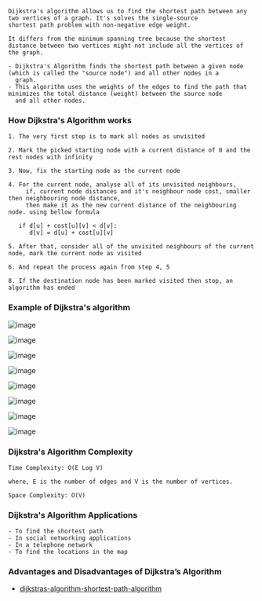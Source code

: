 ```
Dijkstra's algorithm allows us to find the shortest path between any two vertices of a graph. It's solves the single-source 
shortest path problem with non-negative edge weight.

It differs from the minimum spanning tree because the shortest distance between two vertices might not include all the vertices of
the graph.

- Dijkstra's Algorithm finds the shortest path between a given node (which is called the "source node") and all other nodes in a 
  graph.
- This algorithm uses the weights of the edges to find the path that minimizes the total distance (weight) between the source node 
  and all other nodes.
```
### How Dijkstra's Algorithm works
```
1. The very first step is to mark all nodes as unvisited

2. Mark the picked starting node with a current distance of 0 and the rest nodes with infinity

3. Now, fix the starting node as the current node

4. For the current node, analyse all of its unvisited neighbours,
     if, current node distances and it's neighbour node cost, smaller then neighbouring node distance, 
     then make it as the new current distance of the neighbouring node. using bellow formula
     
   if d[u] + cost[u][v] < d[v]:
      d[v] = d[u] + cost[u][v]
      
5. After that, consider all of the unvisited neighbours of the current node, mark the current node as visited

6. And repeat the process again from step 4, 5

8. If the destination node has been marked visited then stop, an algorithm has ended
```

### Example of Dijkstra's algorithm
![image](https://user-images.githubusercontent.com/59710234/184418916-a5321816-46f4-4226-8580-936f107ccc4e.png)

![image](https://user-images.githubusercontent.com/59710234/184418975-589abb17-a1bb-45f0-885e-100a41b1e92d.png)

![image](https://user-images.githubusercontent.com/59710234/184419105-28452a01-83e5-4ccd-b0d0-fde4f90fe3ee.png)

![image](https://user-images.githubusercontent.com/59710234/184419238-006ff57f-82fe-435a-8b11-e103ab1d8155.png)

![image](https://user-images.githubusercontent.com/59710234/184419302-2d608da3-465c-4982-abee-068a5cee086f.png)

![image](https://user-images.githubusercontent.com/59710234/184419406-5800bb52-f0a1-46bf-8945-d38d34ff67a5.png)

![image](https://user-images.githubusercontent.com/59710234/184419539-22e46808-ef2d-40c1-bd08-1e3a3b420945.png)

![image](https://user-images.githubusercontent.com/59710234/184419601-437cfee3-a093-4509-9ecd-74862fedbcd2.png)


### Dijkstra's Algorithm Complexity
```
Time Complexity: O(E Log V)

where, E is the number of edges and V is the number of vertices.

Space Complexity: O(V)
```

### Dijkstra's Algorithm Applications
```
- To find the shortest path
- In social networking applications
- In a telephone network
- To find the locations in the map
```

### Advantages and Disadvantages of Dijkstra’s Algorithm

- [dijkstras-algorithm-shortest-path-algorithm](https://www.analyticssteps.com/blogs/dijkstras-algorithm-shortest-path-algorithm)
